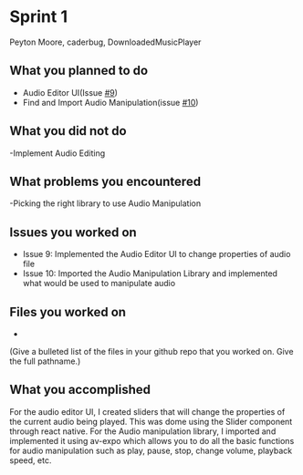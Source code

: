 # Sprint 1
Peyton Moore, caderbug, DownloadedMusicPlayer

## What you planned to do
- Audio Editor UI(Issue [#9](https://github.com/utk-cs340-fall23/DownloadedMusicPlayer/issues/9))
- Find and Import Audio Manipulation(issue [#10](https://github.com/utk-cs340-fall23/DownloadedMusicPlayer/issues/10))

## What you did not do
-Implement Audio Editing
## What problems you encountered
-Picking the right library to use Audio Manipulation
## Issues you worked on
- Issue 9: Implemented the Audio Editor UI to change properties of audio file
- Issue 10: Imported the Audio Manipulation Library and implemented what would be used to manipulate audio
## Files you worked on
- 
(Give a bulleted list of the files in your github repo that you worked on. Give the full pathname.)

## What you accomplished
For the audio editor UI, I created sliders that will change the properties of the current audio being played. This was dome using the Slider component through react native. For the Audio manipulation library, I imported and implemented it using av-expo which allows you to do all the basic functions for audio manipulation such as play, pause, stop, change volume, playback speed, etc.
